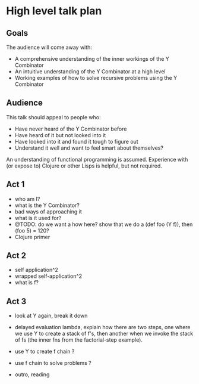 # High level talk plan

## Goals

The audience will come away with:

- A comprehensive understanding of the inner workings of the Y Combinator
- An intuitive understanding of the Y Combinator at a high level
- Working examples of how to solve recursive problems using the Y Combinator

## Audience

This talk should appeal to people who:

- Have never heard of the Y Combinator before
- Have heard of it but not looked into it
- Have looked into it and found it tough to figure out
- Understand it well and want to feel smart about themselves?

An understanding of functional programming is assumed. Experience with (or expose to) Clojure or other Lisps is helpful, but not required.






## Act 1

- who am I?
- what is the Y Combinator?
- bad ways of approaching it
- what is it used for?
- @TODO: do we want a how here? show that we do a (def foo (Y f)), then (foo 5) = 120?
- Clojure primer

## Act 2

- self application^2 <animation>
- wrapped self-application^2 <animation>
- what is f?

## Act 3

- look at Y again, break it down

- delayed evaluation lambda, explain how there are two steps, one where we use Y to create a stack of f's, then another when we invoke the stack of fs (the inner fns from the factorial-step example).

- use Y to create f chain <animation>?
- use f chain to solve problems <animation>?
- outro, reading
